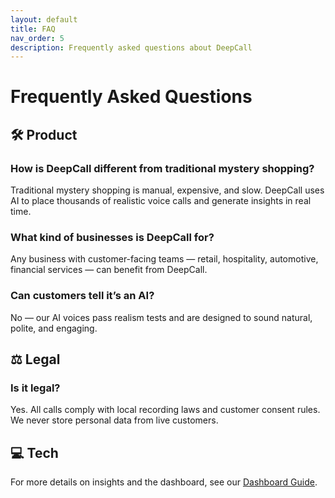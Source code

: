 ```yaml
---
layout: default
title: FAQ
nav_order: 5
description: Frequently asked questions about DeepCall
---
```


# Frequently Asked Questions

## 🛠️ Product

### How is DeepCall different from traditional mystery shopping?
Traditional mystery shopping is manual, expensive, and slow. DeepCall uses AI to place thousands of realistic voice calls and generate insights in real time.

### What kind of businesses is DeepCall for?
Any business with customer-facing teams — retail, hospitality, automotive, financial services — can benefit from DeepCall.

### Can customers tell it’s an AI?
No — our AI voices pass realism tests and are designed to sound natural, polite, and engaging.

## ⚖️ Legal

### Is it legal?
Yes. All calls comply with local recording laws and customer consent rules. We never store personal data from live customers.

## 💻 Tech

For more details on insights and the dashboard, see our [Dashboard Guide](/docs/dashboard-guide.md).